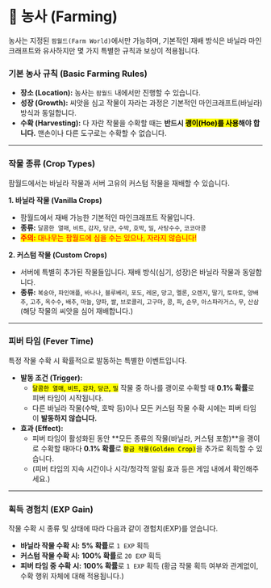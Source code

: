 # 🌾 농사 (Farming)

농사는 지정된 `팜월드(Farm World)`에서만 가능하며, 기본적인 재배 방식은 바닐라 마인크래프트와 유사하지만 몇 가지 특별한 규칙과 보상이 적용됩니다.

### **기본 농사 규칙 (Basic Farming Rules)**

*   **장소 (Location):** 농사는 `팜월드` 내에서만 진행할 수 있습니다.
*   **성장 (Growth):** 씨앗을 심고 작물이 자라는 과정은 기본적인 마인크래프트(바닐라) 방식과 동일합니다.
*   **수확 (Harvesting):** 다 자란 작물을 수확할 때는 **반드시 <mark style="background-color:yellow;">괭이(Hoe)를 사용</mark>해야 합니다.** 맨손이나 다른 도구로는 수확할 수 없습니다.

---

### **작물 종류 (Crop Types)**

팜월드에서는 바닐라 작물과 서버 고유의 커스텀 작물을 재배할 수 있습니다.

**1. 바닐라 작물 (Vanilla Crops)**

*   팜월드에서 재배 가능한 기본적인 마인크래프트 작물입니다.
*   **종류:** `달콤한 열매`, `비트`, `감자`, `당근`, `수박`, `호박`, `밀`, `사탕수수`, `코코아콩`
*   <mark style="color:red;">**주의:** 대나무는 팜월드에 심을 수는 있으나, 자라지 않습니다!</mark>

**2. 커스텀 작물 (Custom Crops)**

*   서버에 특별히 추가된 작물들입니다. 재배 방식(심기, 성장)은 바닐라 작물과 동일합니다.
*   **종류:** `복숭아`, `파인애플`, `바나나`, `블루베리`, `포도`, `레몬`, `망고`, `멜론`, `오렌지`, `딸기`, `토마토`, `양배추`, `고추`, `옥수수`, `배추`, `마늘`, `양파`, `쌀`, `브로콜리`, `고구마`, `콩`, `파`, `순무`, `아스파라거스`, `무`, `산삼` (해당 작물의 씨앗을 심어 재배합니다.)

---

### **피버 타임 (Fever Time)**

특정 작물 수확 시 확률적으로 발동하는 특별한 이벤트입니다.

*   **발동 조건 (Trigger):**
    *   <mark style="background-color:yellow;">`달콤한 열매`, `비트`, `감자`, `당근`, `밀`</mark> 작물 중 하나를 괭이로 수확할 때 **0.1% 확률**로 피버 타임이 시작됩니다.
    *   다른 바닐라 작물(수박, 호박 등)이나 모든 커스텀 작물 수확 시에는 피버 타임이 **발동하지 않습니다.**
*   **효과 (Effect):**
    *   피버 타임이 활성화된 동안 **모든 종류의 작물(바닐라, 커스텀 포함)**을 괭이로 수확할 때마다 **0.1% 확률**로 <mark style="background-color:yellow;">`황금 작물(Golden Crop)`</mark>을 추가로 획득할 수 있습니다.
    *   (피버 타임의 지속 시간이나 시각/청각적 알림 효과 등은 게임 내에서 확인해주세요.)

---

### **획득 경험치 (EXP Gain)**

작물 수확 시 종류 및 상태에 따라 다음과 같이 경험치(EXP)를 얻습니다.

*   **바닐라 작물 수확 시:** **5% 확률**로 `1 EXP` 획득
*   **커스텀 작물 수확 시:** **100% 확률**로 `20 EXP` 획득
*   **피버 타임 중 수확 시:** **100% 확률**로 `1 EXP` 획득 (황금 작물 획득 여부와 관계없이, 수확 행위 자체에 대해 적용됩니다.)